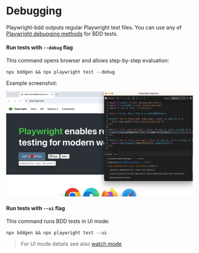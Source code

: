 # Debugging

Playwright-bdd outputs regular Playwright test files. You can use any of [Playwright debugging methods](https://playwright.dev/docs/debug) for BDD tests.

#### Run tests with `--debug` flag
This command opens browser and allows step-by-step evaluation:
```
npx bddgen && npx playwright test --debug
```

Example screenshot:

![debug-flag](./_media/debug-flag.png)

#### Run tests with `--ui` flag
This command runs BDD tests in UI mode:
```
npx bddgen && npx playwright test --ui
```

> For UI mode details see also [watch mode](watch-mode.md)
